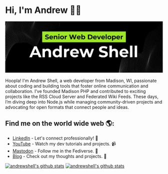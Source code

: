 # Hi, I'm Andrew 👋🏻

<img src="https://raw.githubusercontent.com/andrewshell/andrewshell/master/banner.png" alt="banner that says Andrew Shell, Senior Web Developer, and a photo of Andrew with a text bubble saying Hoopla!">

Hoopla! I'm Andrew Shell, a web developer from Madison, WI, passionate about coding and building tools that foster online communication and collaboration. I’ve founded Madison PHP and contributed to exciting projects like the RSS Cloud Server and Federated Wiki Feeds. These days, I’m diving deep into Node.js while managing community-driven projects and advocating for open formats that connect people and ideas.


## Find me on the world wide web 🌎:

- [LinkedIn](https://www.linkedin.com/in/andrewshell/) - Let's connect professionally! 💼  
- [YouTube](https://www.youtube.com/@AndrewShellDev) - Watch my dev tutorials and projects. 📹  
- [Mastodon](https://indieweb.social/@andrewshell) - Follow me in the Fediverse. 🐘  
- [Blog](https://blog.andrewshell.org/) - Check out my thoughts and projects. 📝  


[![andrewshell's github stats](https://github-readme-stats.vercel.app/api?username=andrewshell&show_icons=true&hide_border=true&bg_color=0d1117&title_color=239de7&icon_color=239de7&text_color=ffffff)](https://github.com/andrewshell#gh-dark-mode-only)
[![andrewshell's github stats](https://github-readme-stats.vercel.app/api?username=andrewshell&show_icons=true&hide_border=true&bg_color=ffffff&title_color=239de7&icon_color=239de7&text_color=000000)](https://github.com/andrewshell#gh-light-mode-only)

